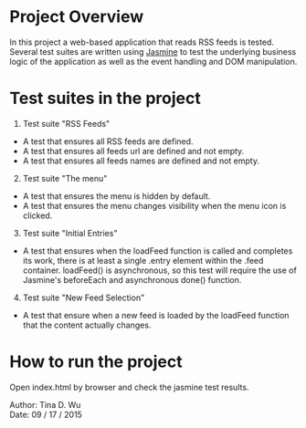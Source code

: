 # Project Overview

In this project a web-based application that reads RSS feeds is tested. Several test suites are written using [Jasmine](http://jasmine.github.io/) to test the underlying business logic of the application as well as the event handling and DOM manipulation.


# Test suites in the project

1. Test suite "RSS Feeds"  
  - A test that ensures all RSS feeds are defined.  
  - A test that ensures all feeds url are defined and not empty.  
  - A test that ensures all feeds names are defined and not empty.  

2. Test suite "The menu"  
  - A test that ensures the menu is hidden by default.  
  - A test that ensures the menu changes visibility when the menu icon is clicked.  

3. Test suite "Initial Entries"  
  - A test that ensures when the loadFeed function is called and completes its work, there is at least a single .entry element within the .feed container.  loadFeed() is asynchronous, so this test will require the use of Jasmine's beforeEach and asynchronous done() function.  
  
4. Test suite "New Feed Selection"  
  - A test that ensure when a new feed is loaded by the loadFeed function that the content actually changes.


# How to run the project

Open index.html by browser and check the jasmine test results.  

Author: Tina D. Wu  
Date: 09 / 17 / 2015